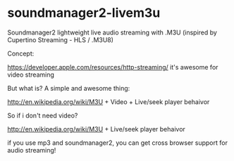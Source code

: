 soundmanager2-livem3u
=====================

Soundmanager2 lightweight live audio streaming with .M3U (inspired by Cupertino Streaming - HLS / .M3U8)


Concept:

https://developer.apple.com/resources/http-streaming/ it's awesome for video streaming

But what is? A simple and awesome thing:

http://en.wikipedia.org/wiki/M3U + Video + Live/seek player behaivor

So if i don't need video?

http://en.wikipedia.org/wiki/M3U +  Live/seek player behaivor

if you use mp3 and soundmanager2, you can get cross browser support for audio streaming!






